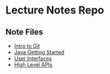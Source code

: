 # Lecture Notes Repo #

## Note Files ##

* [Intro to Git](GitNotes.md)
* [Java Getting Started](JavaGettingStarted.md)
* [User Interfaces](UserInterfaces.md)
* [High Level APIs](HighLevelAPIs.md)

